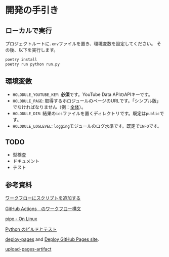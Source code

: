 # 開発の手引き

## ローカルで実行

プロジェクトルートに`.env`ファイルを置き、環境変数を設定してください。
その後、以下を実行します。

```sh
poetry install
poetry run python run.py
```

## 環境変数

- `HOLODULE_YOUTUBE_KEY`: **必須**です。YouTube Data APIのAPIキーです。
- `HOLODULE_PAGE`: 取得するホロジュールのページのURLです。「シンプル版」でなければなりません（例：[全体](https://schedule.hololive.tv/simple "hololive production")）。
- `HOLODULE_DIR`: 結果の`ics`ファイルを置くディレクトリです。既定は`public`です。
- `HOLODULE_LOGLEVEL`: `logging`モジュールのログ水準です。既定で`INFO`です。

## TODO

* 型検査
* ドキュメント
* テスト

## 参考資料

[ワークフローにスクリプトを追加する](https://docs.github.com/ja/actions/writing-workflows/choosing-what-your-workflow-does/adding-scripts-to-your-workflow "GitHub")

[GitHub Actions　のワークフロー構文](https://docs.github.com/ja/actions/writing-workflows/workflow-syntax-for-github-actions "GitHub")

[pipx - On Linux](https://github.com/pypa/pipx?tab=readme-ov-file#on-linux "GitHub")

[Python のビルドとテスト](https://docs.github.com/ja/actions/use-cases-and-examples/building-and-testing/building-and-testing-python "GitHub")

[deploy-pages](https://github.com/actions/deploy-pages "GitHub") and [Deploy GitHub Pages site](https://github.com/marketplace/actions/deploy-github-pages-site "GitHub").

[upload-pages-artifact](https://github.com/actions/upload-pages-artifact "GitHub")
